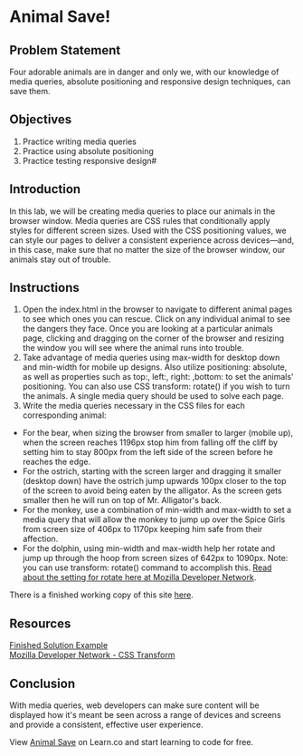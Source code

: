 # Animal Save!

## Problem Statement

Four adorable animals are in danger and only we, with our knowledge of media
queries, absolute positioning and responsive design techniques, can save them.

## Objectives

1. Practice writing media queries
2. Practice using absolute positioning
3. Practice testing responsive design#

## Introduction

In this lab, we will be creating media queries to place our animals in the
browser window. Media queries are CSS rules that conditionally apply styles for
different screen sizes. Used with the CSS positioning values, we can style our
pages to deliver a consistent experience across devices—and, in this case, make
sure that no matter the size of the browser window, our animals stay out of
trouble.

## Instructions

1. Open the index.html in the browser to navigate to different animal pages to
see which ones you can rescue. Click on any individual animal to see the
dangers they face. Once you are looking at a particular animals page, clicking
and dragging on the corner of the browser and resizing the window you will see
where the animal runs into trouble.
2. Take advantage of media queries using max-width for desktop down and
min-width for mobile up designs. Also utilize positioning: absolute, as well as
properties such as top:, left:, right: ,bottom: to set the animals' positioning.
You can also use CSS transform: rotate() if you wish to turn the animals. A
single media query should be used to solve each page.  
3. Write the media queries necessary in the CSS files for each corresponding animal:  
  * For the bear, when sizing the browser from smaller to larger (mobile up),
  when the screen reaches 1196px stop him from falling off the cliff by setting
  him to stay 800px from the left side of the screen before he reaches the edge.
  * For the ostrich, starting with the screen larger and dragging it smaller
  (desktop down) have the ostrich jump upwards 100px closer to the top of the
  screen to avoid being eaten by the alligator. As the screen gets smaller then
  he will run on top of Mr. Alligator's back.
  * For the monkey, use a combination of min-width and max-width to set a media
  query that will allow the monkey to jump up over the Spice Girls from screen
  size of 406px to 1170px keeping him safe from their affection.
  * For the dolphin, using min-width and max-width help her rotate and jump up
  through the hoop from screen sizes of 642px to 1090px. Note: you can use
  transform: rotate() command to accomplish this.
  [Read about the setting for rotate here at Mozilla Developer Network][rotate].
  

 There is a finished working copy of this site [here](http://learn-co-curriculum.github.io/animal-save/).

## Resources

[Finished Solution Example](http://learn-co-curriculum.github.io/animal-save/)  
[Mozilla Developer Network - CSS Transform](https://developer.mozilla.org/en-US/docs/Web/CSS/transform)

## Conclusion

With media queries, web developers can make sure content will be displayed how it's meant be seen across a range of devices and screens and provide a consistent, effective user experience.

<p class='util--hide'>View <a href='https://learn.co/lessons/animal-save'>Animal Save</a> on Learn.co and start learning to code for free.</p>

[rotate]: https://developer.mozilla.org/en-US/docs/Web/CSS/transform

